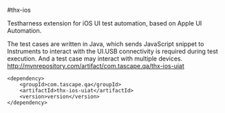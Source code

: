 #thx-ios

Testharness extension for iOS UI test automation, based on Apple UI Automation.  
  
The test cases are written in Java, which sends JavaScript snippet to Instruments to interact with the UI.USB connectivity is required during test execution. And a test case may interact with multiple devices.  
http://mvnrepository.com/artifact/com.tascape.qa/thx-ios-uiat

```
<dependency>
    <groupId>com.tascape.qa</groupId>
    <artifactId>thx-ios-uiat</artifactId>
    <version>version</version>
</dependency>
```
